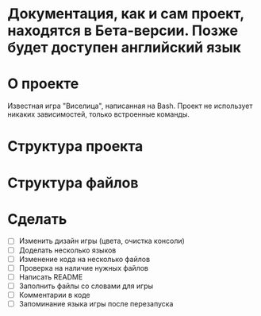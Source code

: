 # Документация, как и сам проект, находятся в Бета-версии. Позже будет доступен английский язык
# О проекте
Известная игра "Виселица", написанная на Bash. Проект не использует никаких зависимостей, только встроенные команды.

# Структура проекта

# Структура файлов

# Сделать
- [ ] Изменить дизайн игры (цвета, очистка консоли)
- [ ] Доделать несколько языков
- [ ] Изменение кода на несколько файлов
- [ ] Проверка на наличие нужных файлов
- [ ] Написать README
- [ ] Заполнить файлы со словами для игры
- [ ] Комментарии в коде
- [ ] Запоминание языка игры после перезапуска